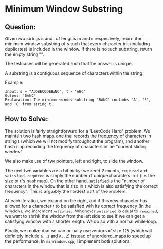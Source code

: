 # Minimum Window Substring

## Question:

Given two strings s and t of lengths m and n respectively, return the minimum window substring of s such that every character in t (including duplicates) is included in the window. If there is no such substring, return the empty string "".

The testcases will be generated such that the answer is unique.

A substring is a contiguous sequence of characters within the string.

Example:

```
Input: s = "ADOBECODEBANC", t = "ABC"
Output: "BANC"
Explanation: The minimum window substring "BANC" includes 'A', 'B',
and 'C' from string t.
```

## How to Solve:

The solution is fairly straightforward for a "LeetCode Hard"
problem. We maintain two hash maps, one that records the frequency of
characters in string `t` (which we will not modify throughout the
program), and another hash map recording the frequency of characters
in the "current sliding window".

We also make use of two pointers, left and right, to slide the
window.

The next two variables are a bit tricky: we need 2 counts, `required`
and `satisfied`. `required` is simply the number of unique characters
in `t` (i.e. the size of `t`'s hash map). On the other hand,
`satisfied` is the "number of characters in the window that is also in
`t` which is also satisfying the correct frequency". This is arguably
the hardest part of the problem.

At each iteration, we expand on the right, and if this new character
has allowed for a character `t` to be satisfied with its correct
frequency (in the window), we increment `satisfied`. Whenever
`satisfied` is equal to `required`, we want to shrink the window from
the left side to see if we can get a satisfying window with a shorter
length. We do so with a normal while-loop.

Finally, we realize that we can actually use vectors of size 128
(which will definitely include `a..z` and `A..Z`) instead of
unordered_maps to speed up the performance. In `minWindow.cpp`, I
implement both solutions.
